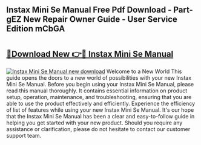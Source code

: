 ## Instax Mini Se Manual Free Pdf Download - Part-gEZ New Repair Owner Guide - User Service Edition mCbGA

# <h2><a href="http://bc40146.oget.top/?id=Instax+Mini+Se+Manual">🔗Download New 👉🔴 Instax Mini Se Manual</a></h2>

[![Instax Mini Se Manual new download](https://i.imgur.com/5g1atiW.png)](http://bc40146.oget.top/?id=Instax+Mini+Se+Manual)
Welcome to a New World This guide opens the doors to a new world of possibilities with your new Instax Mini Se Manual. Before you begin using your Instax Mini Se Manual, please read this manual thoroughly. It contains essential information on product setup, operation, maintenance, and troubleshooting, ensuring that you are able to use the product effectively and efficiently. Experience the efficiency of list of features while using your new Instax Mini Se Manual. It's our hope that the Instax Mini Se Manual has been a clear and easy-to-follow guide in helping you get started with your new product. Should you require any assistance or clarification, please do not hesitate to contact our customer support team.
